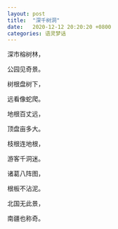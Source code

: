 ```yaml
---
layout: post
title:  "深千树洞"
date:   2020-12-12 20:20:20 +0800
categories: 语灵梦话
---
```


深市榕树林，

公园见奇景。

树根盘树下，

远看像蛇爬。

地根百丈远，

顶盘亩多大。

枝根连地根，

游客千洞迷。

诸葛八阵图，

根板不沾泥。

北国无此景，

南疆也称奇。